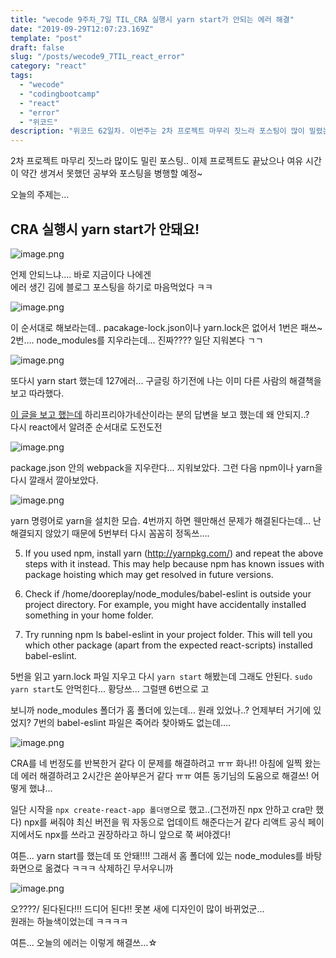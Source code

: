 ```yaml
---
title: "wecode 9주차_7일 TIL_CRA 실행시 yarn start가 안되는 에러 해결"
date: "2019-09-29T12:07:23.169Z"
template: "post"
draft: false
slug: "/posts/wecode9_7TIL_react_error"
category: "react"
tags:
  - "wecode"
  - "codingbootcamp"
  - "react"
  - "error"
  - "위코드"
description: "위코드 62일차. 이번주는 2차 프로젝트 마무리 짓느라 포스팅이 많이 밀렸는데.. 앞으로 쭉 해나갈 예정이다. 오늘은 날 2시간동안 힘들게 했던 CRA에서 yarn start 명령어 입력시 생긴 에러에 대해서 써보았다!"
---
```


2차 프로젝트 마무리 짓느라 많이도 밀린 포스팅..
이제 프로젝트도 끝났으나 여유 시간이 약간 생겨서 못했던 공부와 포스팅을 병행할 예정~

오늘의 주제는...

## CRA 실행시 yarn start가 안돼요!

![image.png](https://images.velog.io/post-images/dooreplay/b351c560-e25c-11e9-a7eb-9d155685d206/image.png)

언제 안되느냐....
바로 지금이다 나에겐<br>
에러 생긴 김에 블로그 포스팅을 하기로 마음먹었다 ㅋㅋ

![image.png](https://images.velog.io/post-images/dooreplay/ecd05430-e25e-11e9-a7eb-9d155685d206/image.png)

이 순서대로 해보라는데.. pacakage-lock.json이나 yarn.lock은 없어서 1번은 패쓰~
2번.... node_modules를 지우라는데... 진짜???? 일단 지워본다 ㄱㄱ

![image.png](https://images.velog.io/post-images/dooreplay/4f65c170-e25f-11e9-a7eb-9d155685d206/image.png)

또다시 yarn start 했는데 127에러... 구글링 하기전에 나는 이미 다른 사람의 해결책을 보고 따라했다.

<a href=" https://github.com/facebook/create-react-app/issues/5825 ">이 글을 보고 했는데</a>
하리프리야가네산이라는 분의 답변을 보고 했는데 왜 안되지..?<br>
다시 react에서 알려준 순서대로 도전도전

![image.png](https://images.velog.io/post-images/dooreplay/a0a50d60-e260-11e9-bbca-93d7aa4138bb/image.png)

package.json 안의 webpack을 지우란다... 지워보았다.
그런 다음 npm이나 yarn을 다시 깔래서 깔아보았다.

![image.png](https://images.velog.io/post-images/dooreplay/054fc610-e261-11e9-a4c2-fdfd8195e079/image.png)

yarn 명령어로 yarn을 설치한 모습.
4번까지 하면 웬만해선 문제가 해결된다는데... 난 해결되지 않았기 때문에 5번부터 다시 꼼꼼히 정독쓰....

5.  If you used npm, install yarn (http://yarnpkg.com/) and repeat the above steps with it instead.
    This may help because npm has known issues with package hoisting which may get resolved in future versions.

6.  Check if /home/dooreplay/node_modules/babel-eslint is outside your project directory.
    For example, you might have accidentally installed something in your home folder.

7.  Try running npm ls babel-eslint in your project folder.
    This will tell you which other package (apart from the expected react-scripts) installed babel-eslint.

5번을 읽고 yarn.lock 파일 지우고 다시 `yarn start` 해봤는데 그래도 안된다.
`sudo yarn start`도 안먹힌다... 황당쓰... 그럴땐 6번으로 고

보니까 node_modules 폴더가 홈 폴더에 있는데... 원래 있었나..? 언제부터 거기에 있었지?
7번의 babel-eslint 파일은 죽어라 찾아봐도 없는데....

![image.png](https://images.velog.io/post-images/dooreplay/dd99c540-e264-11e9-a4c2-fdfd8195e079/image.png)

CRA를 네 번정도를 반복한거 같다 이 문제를 해결하려고 ㅠㅠ 화나!!
아침에 일찍 왔는데 에러 해결하려고 2시간은 쏟아부은거 같다 ㅠㅠ
여튼 동기님의 도움으로 해결쓰! 어떻게 했냐...

일단 시작을 `npx create-react-app 폴더명`으로 했고..(그전까진 npx 안하고 cra만 했다)
npx를 써줘야 최신 버전을 뭐 자동으로 업데이트 해준다는거 같다
리액트 공식 페이지에서도 npx를 쓰라고 권장하라고 하니 앞으로 쭉 써야겠다!

여튼... yarn start를 했는데 또 안돼!!!!
그래서 홈 폴더에 있는 node_modules를 바탕화면으로 옮겼다 ㅋㅋㅋ 삭제하긴 무서우니까

![image.png](https://images.velog.io/post-images/dooreplay/2ba6d980-e265-11e9-bbca-93d7aa4138bb/image.png)

오????/ 된다된다!!! 드디어 된다!!
못본 새에 디자인이 많이 바뀌었군... <br>원래는 하늘색이었는데 ㅋㅋㅋㅋ

여튼... 오늘의 에러는 이렇게 해결쓰...☆
